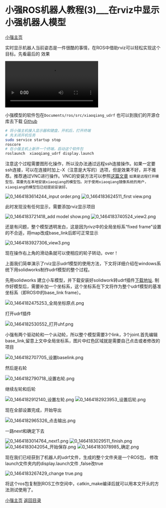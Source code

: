 # 小强ROS机器人教程(3)___在rviz中显示小强机器人模型<br>
[小强主页](https://www.bwbot.org/products/xiaoqiang-4-pro)

实时显示机器人当前姿态是一件很酷的事情，在ROS中借助rviz可以轻松实现这个目标。先看最后的 效果

<video src="https://community.bwbot.org/assets/uploads/files/1537508265958-1464181444790-udrf.webm" controls style="max-width:100%;"></video>

小强模型的软件包在```Documents/ros/src/xiaoqiang_udrf```
也可以到我们的开源仓库去下载 [Github](https://github.com/BlueWhaleRobot/xiaoqiang_udrf)

```bash
# 将小强主机接入显示器和键盘，开机后，打开终端
# 先关闭开机任务
sudo service startup stop
roscore
# 在小强主机上新开一个终端，启动这个软件包
roslaunch  xiaoqiang_udrf display.launch 
```

注意这个过程需要图形化操作，所以没办法通过远程ssh连接操作。如果一定要ssh连接，可以在连接时加上-X（注意是大写的）选项，但是效果不好，并不推荐。推荐通过VNC进行操作。VNC的安装方法可以参照[这篇文章](http://community.bwbot.org/topic/191/ubuntu-%E5%AE%89%E8%A3%85vnc-%E6%9C%8D%E5%8A%A1)
`如果是远程打开模型包，需要先在本地安装xiaoqiang的模型包。对于使用xiaoqiang镜像系统的用户，xiaoqiang的模型包已经提前安装好。`

![0_1464183614244_input order.png](http://community.bwbot.org/uploads/files/1464183630511-input-order.png)
![0_1464183624511_first view.png](http://community.bwbot.org/uploads/files/1464183639068-first-view.png)

此时发现没有任何显示，需要添加rviz显示项目

![0_1464183721418_add model show.png](http://community.bwbot.org/uploads/files/1464183736163-add-model-show.png)
![0_1464183740524_view2.png](http://community.bwbot.org/uploads/files/1464183755070-view2.png)

还是有问题，整个模型透明发白，这是因为rivz中的全局坐标系“fixed frame”设置的不合适，将map改成base_link后即可正常显示

![0_1464183927306_view3.png](http://community.bwbot.org/uploads/files/1464183942020-view3.png)

现在操作右上角的滑动条就可以使相应的轮子转动，over！

上面我们简单演示了rviz显示udrf模型的使用方法，下文将详细介绍在windows系统下用solidworks制作udrf模型的整个过程。

先用solidworks 建立小车模型，并下载安装好solidwork转udrf插件[下载地址](http://wiki.ros.org/sw_urdf_exporter).
制作好模型后，需要补加一个坐标系，这个坐标系在下文将作为整个udrf模型的基准坐标系（即ROS中的base_link frame）。

![0_1464182475253_全局坐标原点.png](http://community.bwbot.org/uploads/files/1464182489522-%E5%85%A8%E5%B1%80%E5%9D%90%E6%A0%87%E5%8E%9F%E7%82%B9.png)

打开udrf插件

![0_1464182530552_打开uhf.png](http://community.bwbot.org/uploads/files/1464182544426-%E6%89%93%E5%BC%80uhf.png)

小强有两个驱动轮和一个从动轮，所以整个模型需要3个link，3个joint.首先编辑base_link,留意上文中全局坐标系，图片中红色区域就是需要自己点击或者修改的项目

![0_1464182707705_设置baselink.png](http://community.bwbot.org/uploads/files/1464182722089-%E8%AE%BE%E7%BD%AEbaselink.png)

然后是右轮

![0_1464182790718_设置右轮.png](http://community.bwbot.org/uploads/files/1464182804926-%E8%AE%BE%E7%BD%AE%E5%8F%B3%E8%BD%AE.png)

继续左轮和后轮

![0_1464182912140_设置左轮.png](http://community.bwbot.org/uploads/files/1464182926453-%E8%AE%BE%E7%BD%AE%E5%B7%A6%E8%BD%AE.png)
![0_1464182923953_设置后轮.png](http://community.bwbot.org/uploads/files/1464182938558-%E8%AE%BE%E7%BD%AE%E5%90%8E%E8%BD%AE.png)

现在全部设置完成，开始导出

![0_1464182965326_点击输出.png](http://community.bwbot.org/uploads/files/1464182979531-%E7%82%B9%E5%87%BB%E8%BE%93%E5%87%BA.png)

一路next和确定下去

![0_1464183014764_next1.png](http://community.bwbot.org/uploads/files/1464183029139-next1.png)
![0_1464183029511_finish.png](http://community.bwbot.org/uploads/files/1464183043606-finish.png)
![0_1464183042054_开始保存.png](http://community.bwbot.org/uploads/files/1464183056258-%E5%BC%80%E5%A7%8B%E4%BF%9D%E5%AD%98.png)
![0_1464183078985_确定.png](http://community.bwbot.org/uploads/files/1464183093296-%E7%A1%AE%E5%AE%9A.png)

现在我们已经获到了机器人的udrf文件，生成的整个文件夹是一个ROS包，
修改launch文件夹内的display.launch文件 ,false改true

![0_1464183267429_change true.png](http://community.bwbot.org/uploads/files/1464183281415-change-true.png)

将这个ros包复制到ROS工作空间中，catkin_make编译后就可以用本文开头的方法测试使用了。

[小强主页](https://www.bwbot.org/products/xiaoqiang-4-pro)
[返回目录](https://community.bwbot.org/topic/110)

